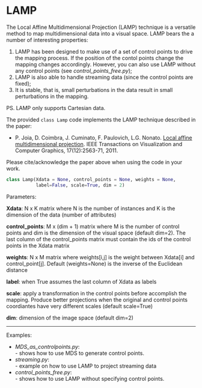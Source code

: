 # LAMP
The Local Affine Multidimensional Projection (LAMP) technique is a versatile method to map multidimensional data into a visual space. LAMP bears the a number of interesting properties:

1. LAMP has been designed to make use of a set of control points to drive the mapping process. If the position of the contol points change the mapping changes accordingly. However, you can also use LAMP without any control points (see _control\_points\_free.py_);
2. LAMP is also able to handle streaming data (since the control points are fixed);
3. It is stable, that is, small perturbations in the data result in small perturbations in the mapping. 

PS. LAMP only supports Cartesian data.

The provided ``class Lamp`` code implements the LAMP technique described in the paper:

- P. Joia, D. Coimbra, J. Cuminato, F. Paulovich, L.G. Nonato. [Local affine multidimensional projection](http://www.lcad.icmc.usp.br/~nonato/pubs/lamp.pdf). IEEE Transactions on Visualization and Computer Graphics, 17(12):2563-71, 2011.

Please cite/acknowledge the paper above when using the code in your work.



```python
class Lamp(Xdata = None, control_points = None, weights = None, 
           label=False, scale=True, dim = 2)
```

Parameters:

__Xdata__: N x K matrix where N is the number of instances and K is the dimension of the data (number of attributes)

__control_points__: M x (dim + 1) matrix where M is the number of control points and dim is the dimension of the visual space (default dim=2). The last column of the control_points matrix must contain the ids of the control points in the Xdata matrix

__weights__: N x M matrix where weights[i,j] is the weight between Xdata[i] and control_point[j]. Default (weights=None) is the inverse of the Euclidean distance

__label__: when True assumes the last column of Xdata as labels

__scale__: apply a transformation in the control points before accomplish the mapping. Produce better projections when the original and control points coordiantes have very different scales (default scale=True)

__dim__: dimension of the image space (default dim=2)

---
Examples:

- _MDS\_as\_controlpoints.py_: <br>
		- shows how to use MDS to generate control points.
- _streaming.py_:  <br>
		- example on how to use LAMP to project streaming data
- _control\_points\_free.py_:  <br>
		-  shows how to use LAMP without specifying control points.
